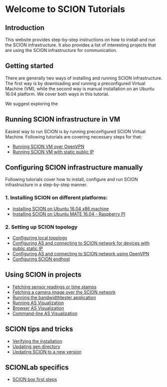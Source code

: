 # Welcome to SCION Tutorials

## Introduction

This website provides step-by-step instructions on how to install and run the SCION infrastructure. It also provides a list of interesting projects that are using the SCION infrastructure for communication.

## Getting started

There are generally two ways of installing and running SCION infrastructure. The first way is by downloading and running a preconfigured Virtual Machine (VM), while the second way is manual installation on an Ubuntu 16.04 platform. We cover both ways in this tutorial.

We suggest exploring the 

## Running SCION infrastructure in VM

Easiest way to run SCION is by running preconfigured SCION Virtual Machine. Following tutorials are covering necessary steps for that:

* [Running SCION VM over OpenVPN](/virtual_machine_setup/dynamic_ip)
* [Running SCION VM with static public IP](/virtual_machine_setup/static_ip)

## Configuring SCION infrastructure manually

Following tutorials cover how to install, configure and run SCION infrastructure in a step-by-step manner. 

### 1. Installing SCION on different platforms:

* [Installing SCION on Ubuntu 16.04 x86 machine](native_setup/ubuntu_x86_build)
* [Installing SCION on Ubuntu MATE 16.04 - Raspberry PI](native_setup/rpi_ubuntu)

### 2. Setting up SCION topology

* [Configuring local topology](/general_scion_configuration/local_top)
* [Configuring AS and connecting to SCION network for devices with public static IP](/general_scion_configuration/public_ip)
* [Configuring AS and connecting to SCION network using OpenVPN](/general_scion_configuration/vpn_setup)
* [Configuring SCION endhost](/general_scion_configuration/setup_endhost)

## Using SCION in projects

* [Fetching sensor readings or time stamps](/sample_projects/fetch_sensor_readings.md)
* [Fetching a camera image over the SCION network](/sample_projects/access_camera.md)
* [Running the bandwidthtester application](/sample_projects/bwtester.md)
* [Running AS Visualization](/as_visualization/running_asviz.md)
* [Browser AS Visualization](/as_visualization/browser_asviz.md)
* [Command-line AS Visualization](/as_visualization/command_asviz.md)

## SCION tips and tricks

* [Verifying the installation](/general_scion_configuration/verifying_scion_installation.md)
* [Updating gen directory](/scion_tricks/changing_gen_dir.md)
* [Updating SCION to a new version](/scion_tricks/updating_scion.md)

## SCIONLab specifics

* [SCION box first steps](/scionlab/scionlab.md)
